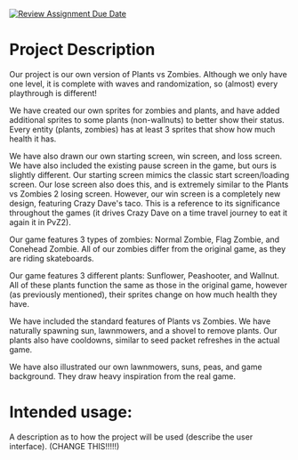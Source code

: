 [![Review Assignment Due Date](https://classroom.github.com/assets/deadline-readme-button-22041afd0340ce965d47ae6ef1cefeee28c7c493a6346c4f15d667ab976d596c.svg)](https://classroom.github.com/a/YxXKqIeT)
# Project Description

Our project is our own version of Plants vs Zombies. Although we only have one level, it is complete with waves and randomization, so (almost) every playthrough is different! 

We have created our own sprites for zombies and plants, and have added additional sprites to some plants (non-wallnuts) to better show their status. Every entity (plants, zombies) has at least 3 sprites that show how much health it has. 

We have also drawn our own starting screen, win screen, and loss screen. We have also included the existing pause screen in the game, but ours is slightly different. Our starting screen mimics the classic start screen/loading screen. Our lose screen also does this, and is extremely similar to the Plants vs Zombies 2 losing screen. However, our win screen is a completely new design, featuring Crazy Dave's taco. This is a reference to its significance throughout the games (it drives Crazy Dave on a time travel journey to eat it again it in PvZ2). 

Our game features 3 types of zombies: Normal Zombie, Flag Zombie, and Conehead Zombie. All of our zombies differ from the original game, as they are riding skateboards. 

Our game features 3 different plants: Sunflower, Peashooter, and Wallnut. All of these plants function the same as those in the original game, however (as previously mentioned), their sprites change on how much health they have. 

We have included the standard features of Plants vs Zombies. We have naturally spawning sun, lawnmowers, and a shovel to remove plants. Our plants also have cooldowns, similar to seed packet refreshes in the actual game.

We have also illustrated our own lawnmowers, suns, peas, and game background. They draw heavy inspiration from the real game. 

# Intended usage:

A description as to how the project will be used (describe the user interface). (CHANGE THIS!!!!!)
  
